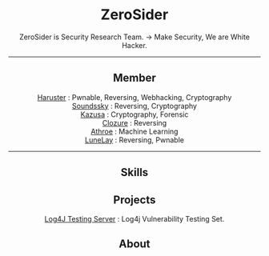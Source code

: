 <div align="center">

# ZeroSider
ZeroSider is Security Research Team. -> Make Security, We are White Hacker. <br>

<hr>

## Member

<a href="https://github.com/haruster">Haruster</a> : Pwnable, Reversing, Webhacking, Cryptography <br>
<a href="https://github.com/soundssky">Soundssky</a> : Reversing, Cryptography <br>
<a href="https://github.com/soundssky">Kazusa</a> : Cryptography, Forensic <br>
<a href="https://github.com/soundssky">Clozure</a> : Reversing <br>
<a href="https://github.com/soundssky">Athroe</a> : Machine Learning <br>
<a href="https://github.com/soundssky">LuneLay</a> : Reversing, Pwnable <br>

<hr>
  

## Skills



## Projects

 <a href="https://github.com/Zerosider/Zerosider-Log4j-Testing-Server">Log4J Testing Server</a> : Log4j Vulnerability Testing Set.

## About

</div>
